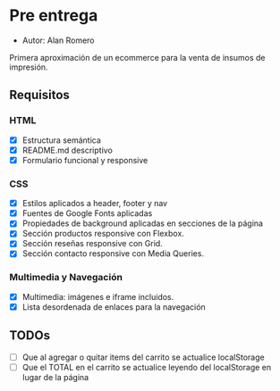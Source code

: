 # Pre entrega

 - Autor: Alan Romero

Primera aproximación de un ecommerce para la venta de insumos de impresión.

## Requisitos
 
### HTML

 - [x] Estructura semántica
 - [x] README.md descriptivo
 - [x] Formulario funcional y responsive

### CSS

 - [x] Estilos aplicados a header, footer y nav
 - [x] Fuentes de Google Fonts aplicadas
 - [x] Propiedades de background aplicadas en secciones de la página
 - [x] Sección productos responsive con Flexbox.
 - [x] Sección reseñas responsive con Grid.
 - [x] Sección contacto responsive con Media Queries.

### Multimedia y Navegación
 - [x] Multimedia: imágenes e iframe incluidos.
 - [x] Lista desordenada de enlaces para la navegación

## TODOs
 - [ ] Que al agregar o quitar items del carrito se actualice localStorage
 - [ ] Que el TOTAL en el carrito se actualice leyendo del localStorage en lugar de la página
